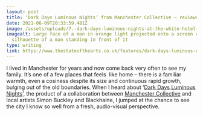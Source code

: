 ```yaml
---
layout: post
title: ‘Dark Days Luminous Nights’ from Manchester Collective – reviewed
date: 2021-06-09T20:33:59.481Z
image: /assets/uploads/7.-dark-days-luminous-nights-at-the-white-hotel-salford.-photo-by-drew-forsyth-©-manchester-collective-1536x1025.jpg.webp
imagealt: Large face of a man in orange light projected onto a screen and a
  silhouette of a man standing in front of it
type: writing
link: https://www.thestateofthearts.co.uk/features/dark-days-luminous-nights-from-manchester-collective-reviewed/
---
```

I lived in Manchester for years and now come back very often to see my family. It’s one of a few places that feels  like home – there is a familiar warmth, even a cosiness despite its size and continuous rapid growth, bulging out of the old boundaries. When I heard about ‘[Dark Days Luminous Nights](https://manchestercollective.co.uk/luminous)’, the product of a collaboration between [Manchester Collective](https://manchestercollective.co.uk/) and local artists Simon Buckley and Blackhaine, I jumped at the chance to see the city I know so well from a fresh, audio-visual perspective.